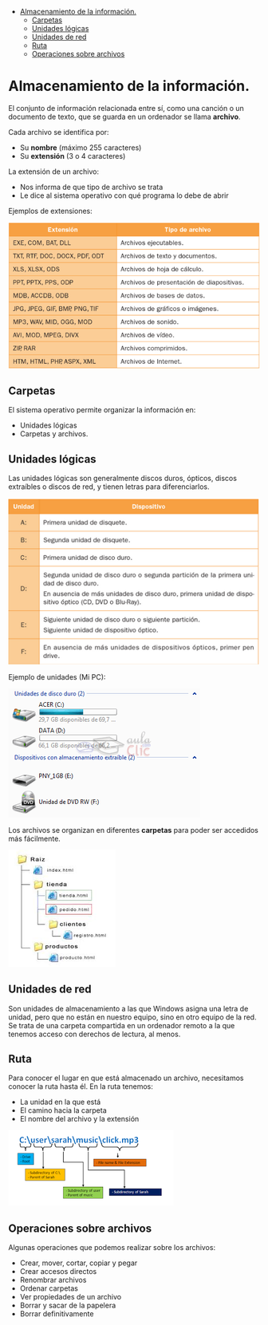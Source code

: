 - [Almacenamiento de la información.](#almacenamiento-de-la-informaci%c3%b3n)
  - [Carpetas](#carpetas)
  - [Unidades lógicas](#unidades-l%c3%b3gicas)
  - [Unidades de red](#unidades-de-red)
  - [Ruta](#ruta)
  - [Operaciones sobre archivos](#operaciones-sobre-archivos)

# Almacenamiento de la información. 

El conjunto de información relacionada entre sí, como una canción o un documento de texto, que se guarda en un ordenador se llama **archivo**.

Cada archivo se identifica por:

- Su **nombre** (máximo 255 caracteres)
- Su **extensión** (3 o 4 caracteres)

La extensión de un archivo:

- Nos informa de que tipo de archivo se trata
- Le dice al sistema operativo con qué programa lo debe de abrir

Ejemplos de extensiones:

![](img/2019-09-24-08-48-40.png)

## Carpetas

El sistema operativo permite organizar la información en:

- Unidades lógicas
- Carpetas y archivos.

## Unidades lógicas

Las unidades lógicas son generalmente discos duros, ópticos, discos extraíbles o discos de red, y tienen letras para diferenciarlos.

![](img/2019-09-24-08-49-42.png)

Ejemplo de unidades (Mi PC):

![](img/2019-09-24-08-32-14.png)

Los archivos se organizan en diferentes **carpetas** para poder ser accedidos más fácilmente.

![](img/2019-09-17-08-31-42.png)

## Unidades de red

Son unidades de almacenamiento a las que Windows asigna una letra de unidad, pero que no están en nuestro equipo, sino en otro equipo de la red. Se trata de una carpeta compartida en un ordenador remoto a la que tenemos acceso con derechos de lectura, al menos.

## Ruta

Para conocer el lugar en que está almacenado un archivo, necesitamos conocer la ruta hasta él. En la ruta tenemos:

- La unidad en la que está
- El camino hacia la carpeta
- El nombre del archivo y la extensión

![](img/2019-09-17-08-32-36.png)

## Operaciones sobre archivos

Algunas operaciones que podemos realizar sobre los archivos:

- Crear, mover, cortar, copiar y pegar
- Crear accesos directos
- Renombrar archivos
- Ordenar carpetas
- Ver propiedades de un archivo
- Borrar y sacar de la papelera
- Borrar definitivamente
